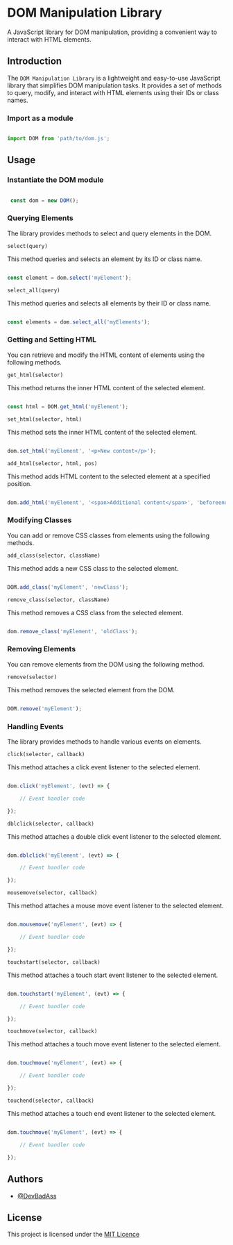 # DOM Manipulation Library

A JavaScript library for DOM manipulation, providing a convenient way to interact with HTML elements.

## Introduction

The `DOM Manipulation Library` is a lightweight and easy-to-use JavaScript library that simplifies DOM manipulation tasks. It provides a set of methods to query, modify, and interact with HTML elements using their IDs or class names.

### Import as a module

```javascript

import DOM from 'path/to/dom.js';

```

## Usage

### Instantiate the DOM module

```javascript

 const dom = new DOM();

```

### Querying Elements

The library provides methods to select and query elements in the DOM.

`select(query)`

This method queries and selects an element by its ID or class name.

```javascript

const element = dom.select('myElement');

```

`select_all(query)`

This method queries and selects all elements by their ID or class name.

```javascript

const elements = dom.select_all('myElements');

```

### Getting and Setting HTML

You can retrieve and modify the HTML content of elements using the following methods.

`get_html(selector)`

This method returns the inner HTML content of the selected element.

```javascript

const html = DOM.get_html('myElement');

```

`set_html(selector, html)`

This method sets the inner HTML content of the selected element.

```javascript

dom.set_html('myElement', '<p>New content</p>');

```

`add_html(selector, html, pos)`

This method adds HTML content to the selected element at a specified position.

```javascript

dom.add_html('myElement', '<span>Additional content</span>', 'beforeend');

```

### Modifying Classes

You can add or remove CSS classes from elements using the following methods.

`add_class(selector, className)`

This method adds a new CSS class to the selected element.

```javascript

DOM.add_class('myElement', 'newClass');

```

`remove_class(selector, className)`

This method removes a CSS class from the selected element.

```javascript

dom.remove_class('myElement', 'oldClass');

```

### Removing Elements

You can remove elements from the DOM using the following method.

`remove(selector)`

This method removes the selected element from the DOM.

```javascript

DOM.remove('myElement');

```

### Handling Events

The library provides methods to handle various events on elements.

`click(selector, callback)`

This method attaches a click event listener to the selected element.

```javascript

dom.click('myElement', (evt) => {

    // Event handler code

});

```

`dblclick(selector, callback)`

This method attaches a double click event listener to the selected element.

```javascript

dom.dblclick('myElement', (evt) => {

    // Event handler code

});

```

`mousemove(selector, callback)`

This method attaches a mouse move event listener to the selected element.

```javascript

dom.mousemove('myElement', (evt) => {

    // Event handler code

});

````

`touchstart(selector, callback)`

This method attaches a touch start event listener to the selected element.

```javascript

dom.touchstart('myElement', (evt) => {

    // Event handler code

});

```

`touchmove(selector, callback)`

This method attaches a touch move event listener to the selected element.

```javascript

dom.touchmove('myElement', (evt) => {

    // Event handler code

});

```

`touchend(selector, callback)`

This method attaches a touch end event listener to the selected element.

```javascript

dom.touchmove('myElement', (evt) => {

    // Event handler code

});

```

## Authors

- [@DevBadAss](https://www.github.com/devbadass)

## License

This project is licensed under the [MIT Licence](https://choosealicense.com/licenses/mit/)

